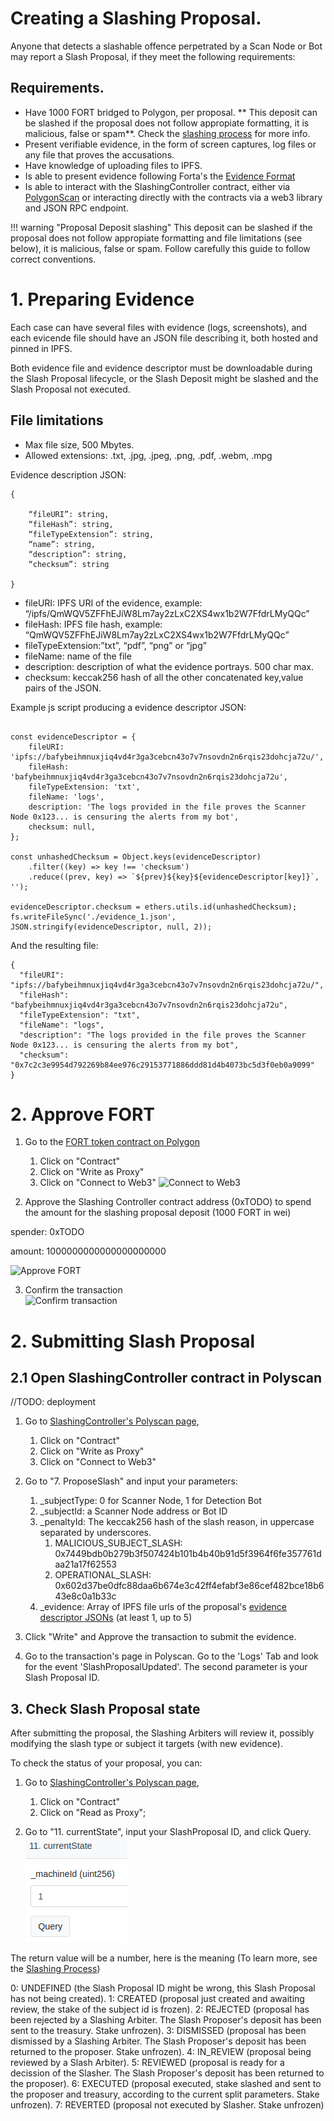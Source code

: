 # Creating a Slashing Proposal.

Anyone that detects a slashable offence perpetrated by a Scan Node or Bot may report a Slash Proposal, if they meet the following requirements:

## Requirements.

- Have 1000 FORT bridged to Polygon, per proposal. ** This deposit can be slashed if the proposal does not follow appropiate formatting, it is malicious, false or spam**. Check the [slashing process](./slashing-process.md) for more info.
- Present verifiable evidence, in the form of screen captures, log files or any file that proves the accusations.
- Have knowledge of uploading files to IPFS.
- Is able to present evidence following Forta's the [Evidence Format](#evidence-format)
- Is able to interact with the SlashingController contract, either via [PolygonScan](https://polygonscan.com/) or interacting directly with the contracts via a web3 library and JSON RPC endpoint.


!!! warning "Proposal Deposit slashing"
    This deposit can be slashed if the proposal does not follow appropiate formatting and file limitations (see below), it is malicious, false or spam.
    Follow carefully this guide to follow correct conventions.



# 1. Preparing Evidence

Each case can have several files with evidence (logs, screenshots), and each evicende file should have an JSON file describing it, both hosted and pinned in IPFS.

Both evidence file and evidence descriptor must be downloadable during the Slash Proposal lifecycle, or the Slash Deposit might be slashed and the Slash Proposal not executed.

## File limitations

- Max file size, 500 Mbytes.
- Allowed extensions: .txt, .jpg, .jpeg, .png, .pdf, .webm, .mpg

Evidence description JSON:

```
{

    “fileURI”: string,
    “fileHash”: string,
    “fileTypeExtension”: string,
    “name”: string,
    “description”: string,
    “checksum”: string

}
```

- fileURI: IPFS URI of the evidence, example: “/ipfs/QmWQV5ZFFhEJiW8Lm7ay2zLxC2XS4wx1b2W7FfdrLMyQQc”
- fileHash: IPFS file hash, example: “QmWQV5ZFFhEJiW8Lm7ay2zLxC2XS4wx1b2W7FfdrLMyQQc”
- fileTypeExtension:”txt”, “pdf”, “png” or “jpg”
- fileName: name of the file
- description: description of what the evidence portrays. 500 char max.
- checksum: keccak256 hash of all the other concatenated key,value pairs of the JSON.

Example js script producing a evidence descriptor JSON:

```

const evidenceDescriptor = {
    fileURI: 'ipfs://bafybeihmnuxjiq4vd4r3ga3cebcn43o7v7nsovdn2n6rqis23dohcja72u/',
    fileHash: 'bafybeihmnuxjiq4vd4r3ga3cebcn43o7v7nsovdn2n6rqis23dohcja72u',
    fileTypeExtension: 'txt',
    fileName: 'logs',
    description: 'The logs provided in the file proves the Scanner Node 0x123... is censuring the alerts from my bot',
    checksum: null,
};

const unhashedChecksum = Object.keys(evidenceDescriptor)
    .filter((key) => key !== 'checksum')
    .reduce((prev, key) => `${prev}${key}${evidenceDescriptor[key]}`, '');

evidenceDescriptor.checksum = ethers.utils.id(unhashedChecksum);
fs.writeFileSync('./evidence_1.json', JSON.stringify(evidenceDescriptor, null, 2));

```

And the resulting file:

```
{
  "fileURI": "ipfs://bafybeihmnuxjiq4vd4r3ga3cebcn43o7v7nsovdn2n6rqis23dohcja72u/",
  "fileHash": "bafybeihmnuxjiq4vd4r3ga3cebcn43o7v7nsovdn2n6rqis23dohcja72u",
  "fileTypeExtension": "txt",
  "fileName": "logs",
  "description": "The logs provided in the file proves the Scanner Node 0x123... is censuring the alerts from my bot",
  "checksum": "0x7c2c3e9954d792269b84ee976c29153771886ddd81d4b4073bc5d3f0eb0a9099"
}
```

# 2. Approve FORT
1. Go to the [FORT token contract on Polygon](https://polygonscan.com/address/0x9ff62d1FC52A907B6DCbA8077c2DDCA6E6a9d3e1#writeProxyContract)
    1. Click on "Contract"
    2. Click on "Write as Proxy"
    3. Click on "Connect to Web3"
   ![Connect to Web3](stake-bot1.png)

2. Approve the Slashing Controller contract address (0xTODO) to spend the amount for the slashing proposal deposit (1000 FORT in wei)

spender: 0xTODO

amount: 1000000000000000000000

   ![Approve FORT](stake-bot2.png)

3. Confirm the transaction<br>
   ![Confirm transaction](stake-bot3.png)



# 2. Submitting Slash Proposal


## 2.1 Open SlashingController contract in Polyscan

//TODO: deployment

1. Go to [SlashingController's Polyscan page](https://mumbai.polygonscan.com/address/0xdc4A1Fe7D5c5546458463F6546bf6Fbe6a1a9704#writeProxyContract),
    1. Click on "Contract"
    2. Click on "Write as Proxy"
    3. Click on "Connect to Web3"

2. Go to "7. ProposeSlash" and input your parameters:
    1. _subjectType: 0 for Scanner Node, 1 for Detection Bot
    2. _subjectId: a Scanner Node address or Bot ID
    3. _penaltyId: The keccak256 hash of the slash reason, in uppercase separated by underscores.
        1. MALICIOUS_SUBJECT_SLASH: 0x7449bdb0b279b3f507424b101b4b40b91d5f3964f6fe357761daa21a17f62553
        2. OPERATIONAL_SLASH: 0x602d37be0dfc88daa6b674e3c42ff4efabf3e86cef482bce18b643e8c0a1b33c
    4. _evidence: Array of IPFS file urls of the proposal's [evidence descriptor JSONs](#1-preparing-evidence) (at least 1, up to 5)

3. Click "Write" and Approve the transaction to submit the evidence.

4. Go to the transaction's page in Polyscan. Go to the 'Logs' Tab and look for the event 'SlashProposalUpdated'. The second parameter is your Slash Proposal ID.

## 3. Check Slash Proposal state

After submitting the proposal, the Slashing Arbiters will review it, possibly modifying the slash type or subject it targets (with new evidence).

To check the status of your proposal, you can:

1. Go to [SlashingController's Polyscan page](https://mumbai.polygonscan.com/address/0xdc4A1Fe7D5c5546458463F6546bf6Fbe6a1a9704#writeProxyContract),
    1. Click on "Contract"
    2. Click on "Read as Proxy";

2. Go to "11. currentState", input your SlashProposal ID, and click Query.
![check slashing state](slashing-images/slashing-check-state.png)

The return value will be a number, here is the meaning (To learn more, see the [Slashing Process](/slashing-process))

0: UNDEFINED (the Slash Proposal ID might be wrong, this Slash Proposal has not being created).
1: CREATED (proposal just created and awaiting review, the stake of the subject id is frozen).
2: REJECTED (proposal has been rejected by a Slashing Arbiter. The Slash Proposer's deposit has been sent to the treasury. Stake unfrozen).
3: DISMISSED (proposal has been dismissed by a Slashing Arbiter. The Slash Proposer's deposit has been returned to the proposer. Stake unfrozen).
4: IN_REVIEW (proposal being reviewed by a Slash Arbiter).
5: REVIEWED (proposal is ready for a decission of the Slasher. The Slash Proposer's deposit has been returned to the proposer).
6: EXECUTED (proposal executed, stake slashed and sent to the proposer and treasury, according to the current split parameters. Stake unfrozen).
7: REVERTED (proposal not executed by Slasher. Stake unfrozen)